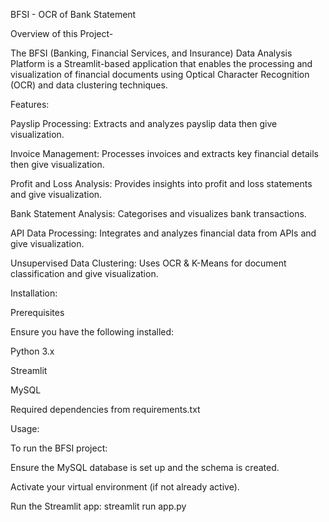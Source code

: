 BFSI - OCR of Bank Statement 

Overview of this Project-

The BFSI (Banking, Financial Services, and Insurance) Data Analysis Platform is a Streamlit-based application that enables the processing and visualization of financial documents using Optical Character Recognition (OCR) and data clustering techniques.

Features:

Payslip Processing: Extracts and analyzes payslip data then give visualization.

Invoice Management: Processes invoices and extracts key financial details then give visualization.

Profit and Loss Analysis: Provides insights into profit and loss statements and give visualization.

Bank Statement Analysis: Categorises and visualizes bank transactions.

API Data Processing: Integrates and analyzes financial data from APIs and give visualization.

Unsupervised Data Clustering: Uses OCR & K-Means for document classification  and give visualization.


Installation:

Prerequisites

Ensure you have the following installed:

Python 3.x

Streamlit

MySQL

Required dependencies from requirements.txt



Usage:

To run the BFSI project:

Ensure the MySQL database is set up and the schema is created.

Activate your virtual environment (if not already active).

Run the Streamlit app:
streamlit run app.py




